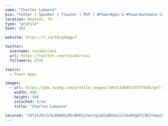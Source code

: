 ```yaml
---
name: "Charles Lamanna"
bio: "Father | Speaker | Trainer | MVP | #PowerApps & #PowerAutomate Community Super User | YouTuber Right-pointing triangle http://youtube.com/c/rezadorrani | Learn - Share - Clockwise rightwards and leftwards open circle arrows"
location: Houston, TX
type: "profile"
heat: 102

website: https://t.co/tAcqSdqguf

twitter:
  username: rezadorrani
  url: https://twitter.com/rezadorrani
  followers: 2745

topics:
  - Power Apps

images:
  - url: https://pbs.twimg.com/profile_images/1063114045270777856/qeT-jpWr_400x400.jpg
    width: 400
    height: 400
    isCached: true
    title: "Charles Lamanna"

secured: "I0YjGJ8cZrXL09AQGzMStBGKCytmrCqIoQ3aBGVwiCsJbxDVg6f23D1+Uma2sj8IHIQKAkbS2cBShac3VibPMWhfERmIzYms7AeI+I7Yz64DMliZqoLML/pkjpV0E+EO4eWNTjp9iiyG6+k0SYvzR8efZcBc0FnIS7p7ejCCNncCwpk31EkLLqk1oOuvys1hGr021/t+ZzcTMKOkZVDaG5M32GcyU/OH+gmKJvPABNuZp0GTU1U5i+mfTicwpHXvtVYfC7YHmpWO4HK09KQIY91LYr1RSYBB2XFMg57t02qHqD9gksApzIlpjLenb/uVrSaLq2Qi1H7KhgNeW08/mFuGR2TdMQV8nOzOJAJBFnhUeh1vyIsIKyCNy1rIQeJEOli0ZUtyEza0mmER6NPL7b83X20VQ3iPk0byuGa6BOk=;/vPHBXHO80QhR4BR7c6sXA=="
---
```


